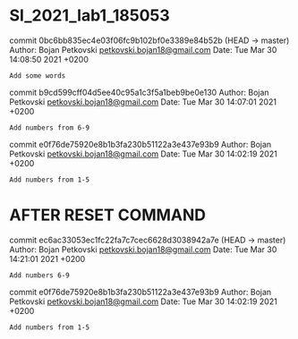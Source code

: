 # SI_2021_lab1_185053

commit 0bc6bb835ec4e03f06fc9b102bf0e3389e84b52b (HEAD -> master)
Author: Bojan Petkovski <petkovski.bojan18@gmail.com>
Date:   Tue Mar 30 14:08:50 2021 +0200

    Add some words

commit b9cd599cff04d5ee40c95a1c3f5a1beb9be0e130
Author: Bojan Petkovski <petkovski.bojan18@gmail.com>
Date:   Tue Mar 30 14:07:01 2021 +0200

    Add numbers from 6-9

commit e0f76de75920e8b1b3fa230b51122a3e437e93b9
Author: Bojan Petkovski <petkovski.bojan18@gmail.com>
Date:   Tue Mar 30 14:02:19 2021 +0200

    Add numbers from 1-5


# AFTER RESET COMMAND

commit ec6ac33053ec1fc22fa7c7cec6628d3038942a7e (HEAD -> master)
Author: Bojan Petkovski <petkovski.bojan18@gmail.com>
Date:   Tue Mar 30 14:21:01 2021 +0200

    Add numbers 6-9

commit e0f76de75920e8b1b3fa230b51122a3e437e93b9
Author: Bojan Petkovski <petkovski.bojan18@gmail.com>
Date:   Tue Mar 30 14:02:19 2021 +0200

    Add numbers from 1-5

